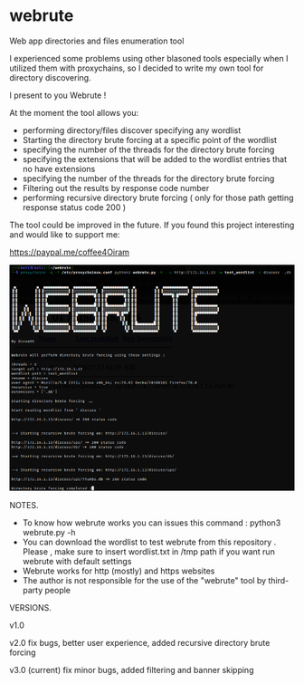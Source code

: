 # webrute
Web app directories and files enumeration tool

I experienced some problems using other blasoned tools especially when I utilized them with proxychains, so I decided to write my own tool for directory discovering. 

I present to you Webrute ! 

At the moment the tool allows you:

<ul>
  <li> performing directory/files discover specifying any wordlist   </li>
  <li> Starting the directory brute forcing at a specific point of the wordlist  </li>
  <li> specifying the number of the threads for the directory brute forcing </li>
  <li> specifying the extensions that will be added to the wordlist entries that no have extensions  </li>
  <li> specifying the number of the threads for the directory brute forcing </li>
  <li> Filtering out the results by response code number </li>
  <li> performing recursive directory brute forcing ( only for those path getting response status code 200 ) </li>
</ul>


The tool could be improved in the future. If you found this project interesting and would like to support me:

https://paypal.me/coffee4Oiram 

![alt text](https://github.com/Oiram98/webrute/blob/main/test_webrute.png?raw=true)


NOTES.

<ul>
  <li>To know how webrute works you can issues this command : python3 webrute.py -h</li>
  <li>You can download the wordlist to test webrute from this repository . Please ,
  make sure to insert wordlist.txt in /tmp path if you want run webrute with default settings</li>
  <li>Webrute works for http (mostly) and https websites</li>
  <li>The author is not responsible for the use of the "webrute" tool by third-party people</li>
</ul>

VERSIONS.

v1.0  

v2.0  fix bugs, better user experience, added recursive directory brute forcing

v3.0 (current) fix minor bugs, added filtering and banner skipping






